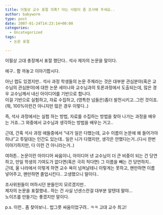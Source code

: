```yaml
---
title: 이필상 교수 표절 의혹? 아는 사람이 좀 조사해 주세요..
author: babyworm
type: post
date: 2007-01-24T14:23:14+00:00
categories:
  - Uncategorized
tags:
  - 논문 표절

---
```

이필상 고대 총장께서 표절 했단다.. 석사 제자의 논문을 말이다.

에구.. 함 까놓고 이야기합시다.

아닌 랩도 있겠지만.. 석사 과정 학생들의 논문 주제라는 것은 대부분 관심분야(혹은 교수님의 관심분야)에 대한 논문 세미나와 교수님과의 토론과정에서 도출되는데, 많은 경우 교수님께서 내신 아이디어를 기반으로 합니다.<br>
이걸 기반으로 실험하고, 자료 수집하고, (영특한 넘들은)좀더 발전시키고..그런 것이죠.<br>
(뭐, 100%이런건 아니지만 많은 경우 이렇다..)

즉, 석사 과정에서는 실험 하는 방법, 자료를 수집하는 방법을 찾아 나가는 과정을 배우는 거죠..그 와중에서 교수님과 생각하는 방법을 배우는 거고..

근데, 간혹 석사 과정 애들중에서 “내가 일은 다했는데, 교수 이름이 논문에 왜 들어가야 하냐”고 투덜대는 인간도 있는데.. 일은 니가 다했지만, 생각은 안했다는거..(다시 한번 이야기하지만, 다 이런 건 아니라는거..)

여하튼.. 논문이란 아이디어 싸움이니, 아이디어 낸 교수님이 더 큰 비중이 되는 건 당연하고, 만일 학생의 기여도가 없다면(혹은 극히 적다면) 그 이름을 빼는 건 당연하지..<br>
근데, 울 나라에서 이렇게 하면 교수 욕이 넘쳐날테니 이렇게는 못하고, 왠만하면 이름 넣어주고, 왠만하면 졸업시킨다.. 고생했으니 말이다..

조사위원들이 머하시던 분들인지 모르겠지만..<br>
제자의 논문을 표절했네.. 하는 건 사실 넌센스란걸 대부분 알텐데 말야…<br>
노이즈를 만들기는 좋겠지만 말이다.

p.s. 이런.. 좀 찾아보니.. 밥그릇 싸움이었구려.. ㅋㅋ 고대 교수 최고!
